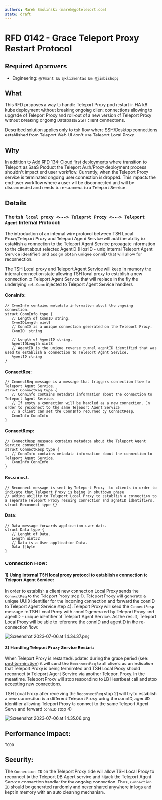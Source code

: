 ```yaml
---
authors: Marek Smoliński (marek@goteleport.com)
state: draft
---
```


# RFD 0142 - Grace Teleport Proxy Restart Protocol

## Required Approvers

- Engineering: `@r0mant && @klizhentas && @jimbishopp`

## What

This RFD proposes a way to handle Teleport Proxy pod restart in HA k8 kube deployment without breaking ongoing client connections allowing to upgrade of Teleport Proxy and roll-out of a new
version of Teleport Proxy without breaking ongoing Database/SSH client connections.

Described solution applies only to  `tsh` flow where SSH/Desktop connections established from Teleport Web UI don't use Teleport Local Proxy.

## Why

In addition to [Add RFD 134: Cloud first deployments](https://github.com/gravitational/teleport/pull/28072#discussion_r1239847065) where transition to Teleport as SaaS Product the Teleport Auth/Proxy deployment process shouldn't impact end user workflow.
Currently, when the Teleport Proxy service is terminated  ongoing user connection is dropped. This impacts the end-user workflow where a user wll be disconnected and will be disconnected and needs to re-connect to a Teleport Service.

## Details

### The `tsh local proxy <---> Teleprot Proxy <---> Teleport Agent` Internal Protocol:

The introduction of an internal wire protocol between TSH Local Proxy/Teleport Proxy and Teleport Agent Service will add the ability to establish a connection to the Teleport Agent Service propagate information to the client about selected AgentID (HostID - uniq internal Teleport Agent Service identifier) and assign obtain unique connID that will allow for reconnection.

The TSH Local proxy and Teleport Agent Service will keep in memory the internal connection state allowing TSH local proxy to establish a new connection to Teleport Agent Service that will replace in the fly the underlying `net.Conn` injected to Teleport Agent Service handlers.

#### ConnInfo:
```
// ConnInfo contains metadata information about the ongoing connection.
struct ConnInfo type {
   // Length of ConnID string.
   ConnIDLength uint8
   // ConnID is a unique connection generated on the Teleport Proxy.
   ConnID  string

   // Length of AgentID string.
   AgentIDLength uint8
   // AgentID is the unique reverse tunnel agentID identified that was used to establish a connection to Teleport Agent Service.
   AgentID string
}
```
#### ConnectReq:
```
// ConnectReq message is a message that triggers connection flow to Teleport Agent Service.
struct ConnectReq type {
   // ConnInfo contains metadata information about the connection to Teleport Agent Service.
   // If empty a connection will be handled as a new connection. In order to recconect to the same Teleport Agent Service
   // a client can set the ConnInfo returned by ConnectResp.
   ConnInfo ConnInfo
}
```

#### ConnectResp:
```
// ConnectResp message contains metadata about the Teleport Agent Service connection.
struct ConnectResp type {
   // ConnInfo contains metadata information about the connection to Teleport Agent Service.
   ConnInfo ConnInfo
}
```

#### Reconnect:
```
// Reconnect message is sent by Teleport Proxy  to clients in order to indicate that Teleport Proxy is being in shutdown phase
// adding ability to Teleport Local Proxy to establish a connection to a separate Teleport Proxy resuing connection and agnetID identifiers.
struct Reconnect type {}
```

#### Data:
```
// Data message forwards application user data.
struct Data type {
   // Lenght of Data.
   Length uint32
   // Data is a User application Data.
   Data []byte
}
```

### Connection Flow:


#### 1) Using internal TSH local proxy protocol to establish a connection to Teleport Agent Service:

In order to establish a client new connection Local Proxy sends the `ConnectReq` to the Teleport Proxy step 1). Teleport Proxy will generate a unique UUID identifier for the incoming connection and forward the connID to Teleport Agent Service step 4).
Teleport Proxy will send the `ConnectResp` message to TSH Local Proxy with connID generated by Teleport Proxy and agentID - unique identifier of Teleport Agent Service.
As the result, Teleport Local Proxy will be able to reference the connID and agentID in the re-connection flow:

![Screenshot 2023-07-06 at 14.34.37.png](..%2F..%2F..%2F..%2F..%2F..%2FDesktop%2FSceenshots%2FScreenshot%202023-07-06%20at%2014.34.37.png)


#### 2) Handling Teleport Proxy Service Restart:

When Teleport Proxy is restarted/updated during the grace period (see: [pod-termination](httbs://kubernetes.io/docs/concepts/workloads/pods/pod-lifecycle/#pod-termination)) it will send the `ReconnectReq` to all clients as an indication that Teleport Proxy is being terminated and
TSH Local Proxy should reconnect to Teleport Agent Service via another Teleport Proxy. In the meantime, Teleport Proxy will stop responding to LB Heartbeat call and stop accepting new connections.

TSH Local Proxy after receiving the `ReconnectReq` stop 2) will try to establish a new connection to a different Teleport Proxy using the connID, agentID identifier allowing Teleport Proxy to connect to the same Teleport Agent Serve and forward `connID` stop 4)

![Screenshot 2023-07-06 at 14.35.06.png](..%2F..%2F..%2F..%2F..%2F..%2FDesktop%2FSceenshots%2FScreenshot%202023-07-06%20at%2014.35.06.png)


## Performance impact:
`TODO:`

## Security:
The  `Connection ID`  on the Teleport Proxy side will allow TSH Local Proxy to reconnect to the Teleport DB Agent service and hijack the Teleport Agent Service connection handler for the ongoing connection.
Thus, `Connection ID` should be generated randomly and never shared anywhere in logs and kept in memory with an auto cleaning mechanism.
